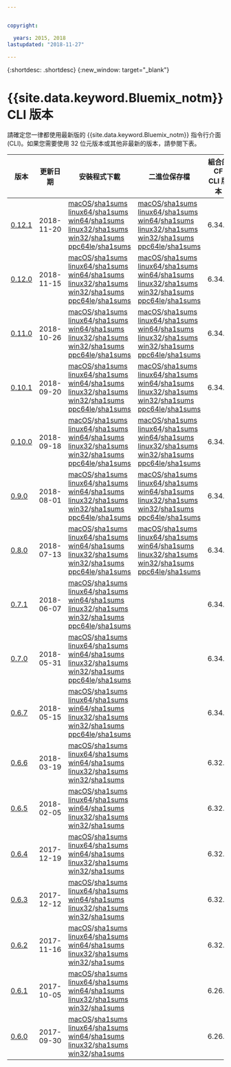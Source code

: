 ```yaml
---


copyright:

  years: 2015, 2018
lastupdated: "2018-11-27"

---
```



{:shortdesc: .shortdesc}
{:new_window: target="_blank"}

# {{site.data.keyword.Bluemix_notm}} CLI 版本

請確定您一律都使用最新版的 {{site.data.keyword.Bluemix_notm}} 指令行介面 (CLI)。如果您需要使用 32 位元版本或其他非最新的版本，請參閱下表。


|版本 |更新日期  |安裝程式下載|二進位保存檔|組合的 CF CLI 版本|
|---------|-----------|-----------|----------|----------|
| [0.12.1](https://github.com/IBM-Bluemix/bluemix-cli-release/releases/tag/v0.12.1) | 2018-11-20 |[macOS](https://clis.ng.bluemix.net/download/bluemix-cli/0.12.1/osx)/[sha1sums](https://clis.ng.bluemix.net/download/bluemix-cli/0.12.1/osx/checksum)  [linux64](https://clis.ng.bluemix.net/download/bluemix-cli/0.12.1/linux64)/[sha1sums](https://clis.ng.bluemix.net/download/bluemix-cli/0.12.1/linux64/checksum)  [win64](https://clis.ng.bluemix.net/download/bluemix-cli/0.12.1/win64)/[sha1sums](https://clis.ng.bluemix.net/download/bluemix-cli/0.12.1/win64/checksum) <br> [linux32](https://clis.ng.bluemix.net/download/bluemix-cli/0.12.1/linux32)/[sha1sums](https://clis.ng.bluemix.net/download/bluemix-cli/0.12.1/linux32/checksum)  [win32](https://clis.ng.bluemix.net/download/bluemix-cli/0.12.1/win32)/[sha1sums](https://clis.ng.bluemix.net/download/bluemix-cli/0.12.1/win32/checksum) [ppc64le](https://clis.ng.bluemix.net/download/bluemix-cli/0.12.1/ppc64le)/[sha1sums](https://clis.ng.bluemix.net/download/bluemix-cli/0.12.1/ppc64le/checksum) |[macOS](https://clis.ng.bluemix.net/download/bluemix-cli/0.12.1/osx/archive)/[sha1sums](https://clis.ng.bluemix.net/download/bluemix-cli/0.12.1/osx/archive/checksum)  [linux64](https://clis.ng.bluemix.net/download/bluemix-cli/0.12.1/linux64/archive)/[sha1sums](https://clis.ng.bluemix.net/download/bluemix-cli/0.12.1/linux64/archive/checksum)  [win64](https://clis.ng.bluemix.net/download/bluemix-cli/0.12.1/win64/archive)/[sha1sums](https://clis.ng.bluemix.net/download/bluemix-cli/0.12.1/win64/archive/checksum) <br> [linux32](https://clis.ng.bluemix.net/download/bluemix-cli/0.12.1/linux32/archive)/[sha1sums](https://clis.ng.bluemix.net/download/bluemix-cli/0.12.1/linux32/archive/checksum)  [win32](https://clis.ng.bluemix.net/download/bluemix-cli/0.12.1/win32/archive)/[sha1sums](https://clis.ng.bluemix.net/download/bluemix-cli/0.12.1/win32/archive/checksum) [ppc64le](https://clis.ng.bluemix.net/download/bluemix-cli/0.12.1/ppc64le/archive)/[sha1sums](https://clis.ng.bluemix.net/download/bluemix-cli/0.12.1/ppc64le/archive/checksum) | 6.34.1 |
| [0.12.0](https://github.com/IBM-Bluemix/bluemix-cli-release/releases/tag/v0.12.0) | 2018-11-15 |[macOS](https://clis.ng.bluemix.net/download/bluemix-cli/0.12.0/osx)/[sha1sums](https://clis.ng.bluemix.net/download/bluemix-cli/0.12.0/osx/checksum)  [linux64](https://clis.ng.bluemix.net/download/bluemix-cli/0.12.0/linux64)/[sha1sums](https://clis.ng.bluemix.net/download/bluemix-cli/0.12.0/linux64/checksum)  [win64](https://clis.ng.bluemix.net/download/bluemix-cli/0.12.0/win64)/[sha1sums](https://clis.ng.bluemix.net/download/bluemix-cli/0.12.0/win64/checksum) <br> [linux32](https://clis.ng.bluemix.net/download/bluemix-cli/0.12.0/linux32)/[sha1sums](https://clis.ng.bluemix.net/download/bluemix-cli/0.12.0/linux32/checksum)  [win32](https://clis.ng.bluemix.net/download/bluemix-cli/0.12.0/win32)/[sha1sums](https://clis.ng.bluemix.net/download/bluemix-cli/0.12.0/win32/checksum) [ppc64le](https://clis.ng.bluemix.net/download/bluemix-cli/0.12.0/ppc64le)/[sha1sums](https://clis.ng.bluemix.net/download/bluemix-cli/0.12.0/ppc64le/checksum) |[macOS](https://clis.ng.bluemix.net/download/bluemix-cli/0.12.0/osx/archive)/[sha1sums](https://clis.ng.bluemix.net/download/bluemix-cli/0.12.0/osx/archive/checksum)  [linux64](https://clis.ng.bluemix.net/download/bluemix-cli/0.12.0/linux64/archive)/[sha1sums](https://clis.ng.bluemix.net/download/bluemix-cli/0.12.0/linux64/archive/checksum)  [win64](https://clis.ng.bluemix.net/download/bluemix-cli/0.12.0/win64/archive)/[sha1sums](https://clis.ng.bluemix.net/download/bluemix-cli/0.12.0/win64/archive/checksum) <br> [linux32](https://clis.ng.bluemix.net/download/bluemix-cli/0.12.0/linux32/archive)/[sha1sums](https://clis.ng.bluemix.net/download/bluemix-cli/0.12.0/linux32/archive/checksum)  [win32](https://clis.ng.bluemix.net/download/bluemix-cli/0.12.0/win32/archive)/[sha1sums](https://clis.ng.bluemix.net/download/bluemix-cli/0.12.0/win32/archive/checksum) [ppc64le](https://clis.ng.bluemix.net/download/bluemix-cli/0.12.0/ppc64le/archive)/[sha1sums](https://clis.ng.bluemix.net/download/bluemix-cli/0.12.0/ppc64le/archive/checksum) | 6.34.1 |
| [0.11.0](https://github.com/IBM-Bluemix/bluemix-cli-release/releases/tag/v0.11.0) | 2018-10-26 |[macOS](https://clis.ng.bluemix.net/download/bluemix-cli/0.11.0/osx)/[sha1sums](https://clis.ng.bluemix.net/download/bluemix-cli/0.11.0/osx/checksum)  [linux64](https://clis.ng.bluemix.net/download/bluemix-cli/0.11.0/linux64)/[sha1sums](https://clis.ng.bluemix.net/download/bluemix-cli/0.11.0/linux64/checksum)  [win64](https://clis.ng.bluemix.net/download/bluemix-cli/0.11.0/win64)/[sha1sums](https://clis.ng.bluemix.net/download/bluemix-cli/0.11.0/win64/checksum) <br> [linux32](https://clis.ng.bluemix.net/download/bluemix-cli/0.11.0/linux32)/[sha1sums](https://clis.ng.bluemix.net/download/bluemix-cli/0.11.0/linux32/checksum)  [win32](https://clis.ng.bluemix.net/download/bluemix-cli/0.11.0/win32)/[sha1sums](https://clis.ng.bluemix.net/download/bluemix-cli/0.11.0/win32/checksum) [ppc64le](https://clis.ng.bluemix.net/download/bluemix-cli/0.11.0/ppc64le)/[sha1sums](https://clis.ng.bluemix.net/download/bluemix-cli/0.11.0/ppc64le/checksum) |[macOS](https://clis.ng.bluemix.net/download/bluemix-cli/0.11.0/osx/archive)/[sha1sums](https://clis.ng.bluemix.net/download/bluemix-cli/0.11.0/osx/archive/checksum)  [linux64](https://clis.ng.bluemix.net/download/bluemix-cli/0.11.0/linux64/archive)/[sha1sums](https://clis.ng.bluemix.net/download/bluemix-cli/0.11.0/linux64/archive/checksum)  [win64](https://clis.ng.bluemix.net/download/bluemix-cli/0.11.0/win64/archive)/[sha1sums](https://clis.ng.bluemix.net/download/bluemix-cli/0.11.0/win64/archive/checksum) <br> [linux32](https://clis.ng.bluemix.net/download/bluemix-cli/0.11.0/linux32/archive)/[sha1sums](https://clis.ng.bluemix.net/download/bluemix-cli/0.11.0/linux32/archive/checksum)  [win32](https://clis.ng.bluemix.net/download/bluemix-cli/0.11.0/win32/archive)/[sha1sums](https://clis.ng.bluemix.net/download/bluemix-cli/0.11.0/win32/archive/checksum) [ppc64le](https://clis.ng.bluemix.net/download/bluemix-cli/0.11.0/ppc64le/archive)/[sha1sums](https://clis.ng.bluemix.net/download/bluemix-cli/0.11.0/ppc64le/archive/checksum) | 6.34.1 |
| [0.10.1](https://github.com/IBM-Bluemix/bluemix-cli-release/releases/tag/v0.10.1) | 2018-09-20 |[macOS](https://clis.ng.bluemix.net/download/bluemix-cli/0.10.1/osx)/[sha1sums](https://clis.ng.bluemix.net/download/bluemix-cli/0.10.1/osx/checksum)  [linux64](https://clis.ng.bluemix.net/download/bluemix-cli/0.10.1/linux64)/[sha1sums](https://clis.ng.bluemix.net/download/bluemix-cli/0.10.1/linux64/checksum)  [win64](https://clis.ng.bluemix.net/download/bluemix-cli/0.10.1/win64)/[sha1sums](https://clis.ng.bluemix.net/download/bluemix-cli/0.10.1/win64/checksum) <br> [linux32](https://clis.ng.bluemix.net/download/bluemix-cli/0.10.1/linux32)/[sha1sums](https://clis.ng.bluemix.net/download/bluemix-cli/0.10.1/linux32/checksum)  [win32](https://clis.ng.bluemix.net/download/bluemix-cli/0.10.1/win32)/[sha1sums](https://clis.ng.bluemix.net/download/bluemix-cli/0.10.1/win32/checksum) [ppc64le](https://clis.ng.bluemix.net/download/bluemix-cli/0.10.1/ppc64le)/[sha1sums](https://clis.ng.bluemix.net/download/bluemix-cli/0.10.1/ppc64le/checksum) |[macOS](https://clis.ng.bluemix.net/download/bluemix-cli/0.10.1/osx/archive)/[sha1sums](https://clis.ng.bluemix.net/download/bluemix-cli/0.10.1/osx/archive/checksum)  [linux64](https://clis.ng.bluemix.net/download/bluemix-cli/0.10.1/linux64/archive)/[sha1sums](https://clis.ng.bluemix.net/download/bluemix-cli/0.10.1/linux64/archive/checksum)  [win64](https://clis.ng.bluemix.net/download/bluemix-cli/0.10.1/win64/archive)/[sha1sums](https://clis.ng.bluemix.net/download/bluemix-cli/0.10.1/win64/archive/checksum) <br> [linux32](https://clis.ng.bluemix.net/download/bluemix-cli/0.10.1/linux32/archive)/[sha1sums](https://clis.ng.bluemix.net/download/bluemix-cli/0.10.1/linux32/archive/checksum)  [win32](https://clis.ng.bluemix.net/download/bluemix-cli/0.10.1/win32/archive)/[sha1sums](https://clis.ng.bluemix.net/download/bluemix-cli/0.10.1/win32/archive/checksum) [ppc64le](https://clis.ng.bluemix.net/download/bluemix-cli/0.10.1/ppc64le/archive)/[sha1sums](https://clis.ng.bluemix.net/download/bluemix-cli/0.10.1/ppc64le/archive/checksum) | 6.34.1 |
| [0.10.0](https://github.com/IBM-Bluemix/bluemix-cli-release/releases/tag/v0.10.0) | 2018-09-18 |[macOS](https://clis.ng.bluemix.net/download/bluemix-cli/0.10.0/osx)/[sha1sums](https://clis.ng.bluemix.net/download/bluemix-cli/0.10.0/osx/checksum)  [linux64](https://clis.ng.bluemix.net/download/bluemix-cli/0.10.0/linux64)/[sha1sums](https://clis.ng.bluemix.net/download/bluemix-cli/0.10.0/linux64/checksum)  [win64](https://clis.ng.bluemix.net/download/bluemix-cli/0.10.0/win64)/[sha1sums](https://clis.ng.bluemix.net/download/bluemix-cli/0.10.0/win64/checksum) <br> [linux32](https://clis.ng.bluemix.net/download/bluemix-cli/0.10.0/linux32)/[sha1sums](https://clis.ng.bluemix.net/download/bluemix-cli/0.10.0/linux32/checksum)  [win32](https://clis.ng.bluemix.net/download/bluemix-cli/0.10.0/win32)/[sha1sums](https://clis.ng.bluemix.net/download/bluemix-cli/0.10.0/win32/checksum) [ppc64le](https://clis.ng.bluemix.net/download/bluemix-cli/0.10.0/ppc64le)/[sha1sums](https://clis.ng.bluemix.net/download/bluemix-cli/0.10.0/ppc64le/checksum) |[macOS](https://clis.ng.bluemix.net/download/bluemix-cli/0.10.0/osx/archive)/[sha1sums](https://clis.ng.bluemix.net/download/bluemix-cli/0.10.0/osx/archive/checksum)  [linux64](https://clis.ng.bluemix.net/download/bluemix-cli/0.10.0/linux64/archive)/[sha1sums](https://clis.ng.bluemix.net/download/bluemix-cli/0.10.0/linux64/archive/checksum)  [win64](https://clis.ng.bluemix.net/download/bluemix-cli/0.10.0/win64/archive)/[sha1sums](https://clis.ng.bluemix.net/download/bluemix-cli/0.10.0/win64/archive/checksum) <br> [linux32](https://clis.ng.bluemix.net/download/bluemix-cli/0.10.0/linux32/archive)/[sha1sums](https://clis.ng.bluemix.net/download/bluemix-cli/0.10.0/linux32/archive/checksum)  [win32](https://clis.ng.bluemix.net/download/bluemix-cli/0.10.0/win32/archive)/[sha1sums](https://clis.ng.bluemix.net/download/bluemix-cli/0.10.0/win32/archive/checksum) [ppc64le](https://clis.ng.bluemix.net/download/bluemix-cli/0.10.0/ppc64le/archive)/[sha1sums](https://clis.ng.bluemix.net/download/bluemix-cli/0.10.0/ppc64le/archive/checksum) | 6.34.1 |
| [0.9.0](https://github.com/IBM-Bluemix/bluemix-cli-release/releases/tag/v0.9.0) | 2018-08-01 |[macOS](https://clis.ng.bluemix.net/download/bluemix-cli/0.9.0/osx)/[sha1sums](https://clis.ng.bluemix.net/download/bluemix-cli/0.9.0/osx/checksum)  [linux64](https://clis.ng.bluemix.net/download/bluemix-cli/0.9.0/linux64)/[sha1sums](https://clis.ng.bluemix.net/download/bluemix-cli/0.9.0/linux64/checksum)  [win64](https://clis.ng.bluemix.net/download/bluemix-cli/0.9.0/win64)/[sha1sums](https://clis.ng.bluemix.net/download/bluemix-cli/0.9.0/win64/checksum) <br> [linux32](https://clis.ng.bluemix.net/download/bluemix-cli/0.9.0/linux32)/[sha1sums](https://clis.ng.bluemix.net/download/bluemix-cli/0.9.0/linux32/checksum)  [win32](https://clis.ng.bluemix.net/download/bluemix-cli/0.9.0/win32)/[sha1sums](https://clis.ng.bluemix.net/download/bluemix-cli/0.9.0/win32/checksum) [ppc64le](https://clis.ng.bluemix.net/download/bluemix-cli/0.9.0/ppc64le)/[sha1sums](https://clis.ng.bluemix.net/download/bluemix-cli/0.9.0/ppc64le/checksum) |[macOS](https://clis.ng.bluemix.net/download/bluemix-cli/0.9.0/osx/archive)/[sha1sums](https://clis.ng.bluemix.net/download/bluemix-cli/0.9.0/osx/archive/checksum)  [linux64](https://clis.ng.bluemix.net/download/bluemix-cli/0.9.0/linux64/archive)/[sha1sums](https://clis.ng.bluemix.net/download/bluemix-cli/0.9.0/linux64/archive/checksum)  [win64](https://clis.ng.bluemix.net/download/bluemix-cli/0.9.0/win64/archive)/[sha1sums](https://clis.ng.bluemix.net/download/bluemix-cli/0.9.0/win64/archive/checksum) <br> [linux32](https://clis.ng.bluemix.net/download/bluemix-cli/0.9.0/linux32/archive)/[sha1sums](https://clis.ng.bluemix.net/download/bluemix-cli/0.9.0/linux32/archive/checksum)  [win32](https://clis.ng.bluemix.net/download/bluemix-cli/0.9.0/win32/archive)/[sha1sums](https://clis.ng.bluemix.net/download/bluemix-cli/0.9.0/win32/archive/checksum) [ppc64le](https://clis.ng.bluemix.net/download/bluemix-cli/0.9.0/ppc64le/archive)/[sha1sums](https://clis.ng.bluemix.net/download/bluemix-cli/0.9.0/ppc64le/archive/checksum) | 6.34.1 |
| [0.8.0](https://github.com/IBM-Bluemix/bluemix-cli-release/releases/tag/v0.8.0) | 2018-07-13 |[macOS](https://clis.ng.bluemix.net/download/bluemix-cli/0.8.0/osx)/[sha1sums](https://clis.ng.bluemix.net/download/bluemix-cli/0.8.0/osx/checksum)  [linux64](https://clis.ng.bluemix.net/download/bluemix-cli/0.8.0/linux64)/[sha1sums](https://clis.ng.bluemix.net/download/bluemix-cli/0.8.0/linux64/checksum)  [win64](https://clis.ng.bluemix.net/download/bluemix-cli/0.8.0/win64)/[sha1sums](https://clis.ng.bluemix.net/download/bluemix-cli/0.8.0/win64/checksum) <br> [linux32](https://clis.ng.bluemix.net/download/bluemix-cli/0.8.0/linux32)/[sha1sums](https://clis.ng.bluemix.net/download/bluemix-cli/0.8.0/linux32/checksum)  [win32](https://clis.ng.bluemix.net/download/bluemix-cli/0.8.0/win32)/[sha1sums](https://clis.ng.bluemix.net/download/bluemix-cli/0.8.0/win32/checksum) [ppc64le](https://clis.ng.bluemix.net/download/bluemix-cli/0.8.0/ppc64le)/[sha1sums](https://clis.ng.bluemix.net/download/bluemix-cli/0.8.0/ppc64le/checksum) |[macOS](https://clis.ng.bluemix.net/download/bluemix-cli/0.8.0/osx/archive)/[sha1sums](https://clis.ng.bluemix.net/download/bluemix-cli/0.8.0/osx/archive/checksum)  [linux64](https://clis.ng.bluemix.net/download/bluemix-cli/0.8.0/linux64/archive)/[sha1sums](https://clis.ng.bluemix.net/download/bluemix-cli/0.8.0/linux64/archive/checksum)  [win64](https://clis.ng.bluemix.net/download/bluemix-cli/0.8.0/win64/archive)/[sha1sums](https://clis.ng.bluemix.net/download/bluemix-cli/0.8.0/win64/archive/checksum) <br> [linux32](https://clis.ng.bluemix.net/download/bluemix-cli/0.8.0/linux32/archive)/[sha1sums](https://clis.ng.bluemix.net/download/bluemix-cli/0.8.0/linux32/archive/checksum)  [win32](https://clis.ng.bluemix.net/download/bluemix-cli/0.8.0/win32/archive)/[sha1sums](https://clis.ng.bluemix.net/download/bluemix-cli/0.8.0/win32/archive/checksum) [ppc64le](https://clis.ng.bluemix.net/download/bluemix-cli/0.8.0/ppc64le/archive)/[sha1sums](https://clis.ng.bluemix.net/download/bluemix-cli/0.8.0/ppc64le/archive/checksum) | 6.34.1 |
| [0.7.1](https://github.com/IBM-Bluemix/bluemix-cli-release/releases/tag/v0.7.1) | 2018-06-07 |[macOS](https://clis.ng.bluemix.net/download/bluemix-cli/0.7.1/osx)/[sha1sums](https://clis.ng.bluemix.net/download/bluemix-cli/0.7.1/osx/checksum)  [linux64](https://clis.ng.bluemix.net/download/bluemix-cli/0.7.1/linux64)/[sha1sums](https://clis.ng.bluemix.net/download/bluemix-cli/0.7.1/linux64/checksum)  [win64](https://clis.ng.bluemix.net/download/bluemix-cli/0.7.1/win64)/[sha1sums](https://clis.ng.bluemix.net/download/bluemix-cli/0.7.1/win64/checksum) <br> [linux32](https://clis.ng.bluemix.net/download/bluemix-cli/0.7.1/linux32)/[sha1sums](https://clis.ng.bluemix.net/download/bluemix-cli/0.7.1/linux32/checksum)  [win32](https://clis.ng.bluemix.net/download/bluemix-cli/0.7.1/win32)/[sha1sums](https://clis.ng.bluemix.net/download/bluemix-cli/0.7.1/win32/checksum) [ppc64le](https://clis.ng.bluemix.net/download/bluemix-cli/0.7.1/ppc64le)/[sha1sums](https://clis.ng.bluemix.net/download/bluemix-cli/0.7.1/ppc64le/checksum) | | 6.34.1 |
| [0.7.0](https://github.com/IBM-Bluemix/bluemix-cli-release/releases/tag/v0.7.0) | 2018-05-31 |[macOS](https://clis.ng.bluemix.net/download/bluemix-cli/0.7.0/osx)/[sha1sums](https://clis.ng.bluemix.net/download/bluemix-cli/0.7.0/osx/checksum)  [linux64](https://clis.ng.bluemix.net/download/bluemix-cli/0.7.0/linux64)/[sha1sums](https://clis.ng.bluemix.net/download/bluemix-cli/0.7.0/linux64/checksum)  [win64](https://clis.ng.bluemix.net/download/bluemix-cli/0.7.0/win64)/[sha1sums](https://clis.ng.bluemix.net/download/bluemix-cli/0.7.0/win64/checksum) <br> [linux32](https://clis.ng.bluemix.net/download/bluemix-cli/0.7.0/linux32)/[sha1sums](https://clis.ng.bluemix.net/download/bluemix-cli/0.7.0/linux32/checksum)  [win32](https://clis.ng.bluemix.net/download/bluemix-cli/0.7.0/win32)/[sha1sums](https://clis.ng.bluemix.net/download/bluemix-cli/0.7.0/win32/checksum) [ppc64le](https://clis.ng.bluemix.net/download/bluemix-cli/0.7.0/ppc64le)/[sha1sums](https://clis.ng.bluemix.net/download/bluemix-cli/0.7.0/ppc64le/checksum) | | 6.34.1 |
|[0.6.7](https://github.com/IBM-Bluemix/bluemix-cli-release/releases/tag/v0.6.7) | 2018-05-15 |[macOS](https://clis.ng.bluemix.net/download/bluemix-cli/0.6.7/osx)/[sha1sums](https://clis.ng.bluemix.net/download/bluemix-cli/0.6.7/osx/checksum)  [linux64](https://clis.ng.bluemix.net/download/bluemix-cli/0.6.7/linux64)/[sha1sums](https://clis.ng.bluemix.net/download/bluemix-cli/0.6.7/linux64/checksum)  [win64](https://clis.ng.bluemix.net/download/bluemix-cli/0.6.7/win64)/[sha1sums](https://clis.ng.bluemix.net/download/bluemix-cli/0.6.7/win64/checksum) <br> [linux32](https://clis.ng.bluemix.net/download/bluemix-cli/0.6.7/linux32)/[sha1sums](https://clis.ng.bluemix.net/download/bluemix-cli/0.6.7/linux32/checksum)  [win32](https://clis.ng.bluemix.net/download/bluemix-cli/0.6.7/win32)/[sha1sums](https://clis.ng.bluemix.net/download/bluemix-cli/0.6.7/win32/checksum) [ppc64le](https://clis.ng.bluemix.net/download/bluemix-cli/0.6.7/ppc64le)/[sha1sums](https://clis.ng.bluemix.net/download/bluemix-cli/0.6.7/ppc64le/checksum) | | 6.34.1 |
|[0.6.6](https://github.com/IBM-Bluemix/bluemix-cli-release/releases/tag/v0.6.6) |2018-03-19 |[macOS](https://clis.ng.bluemix.net/download/bluemix-cli/0.6.6/osx)/[sha1sums](https://clis.ng.bluemix.net/download/bluemix-cli/0.6.6/osx/checksum)  [linux64](https://clis.ng.bluemix.net/download/bluemix-cli/0.6.6/linux64)/[sha1sums](https://clis.ng.bluemix.net/download/bluemix-cli/0.6.6/linux64/checksum)  [win64](https://clis.ng.bluemix.net/download/bluemix-cli/0.6.6/win64)/[sha1sums](https://clis.ng.bluemix.net/download/bluemix-cli/0.6.6/win64/checksum) <br> [linux32](https://clis.ng.bluemix.net/download/bluemix-cli/0.6.6/linux32)/[sha1sums](https://clis.ng.bluemix.net/download/bluemix-cli/0.6.6/linux32/checksum)  [win32](https://clis.ng.bluemix.net/download/bluemix-cli/0.6.6/win32)/[sha1sums](https://clis.ng.bluemix.net/download/bluemix-cli/0.6.6/win32/checksum) | | 6.32.0 |
|[0.6.5](https://github.com/IBM-Bluemix/bluemix-cli-release/releases/tag/v0.6.5) |2018-02-05 |[macOS](https://clis.ng.bluemix.net/download/bluemix-cli/0.6.5/osx)/[sha1sums](https://clis.ng.bluemix.net/download/bluemix-cli/0.6.5/osx/checksum)  [linux64](https://clis.ng.bluemix.net/download/bluemix-cli/0.6.5/linux64)/[sha1sums](https://clis.ng.bluemix.net/download/bluemix-cli/0.6.5/linux64/checksum)  [win64](https://clis.ng.bluemix.net/download/bluemix-cli/0.6.5/win64)/[sha1sums](https://clis.ng.bluemix.net/download/bluemix-cli/0.6.5/win64/checksum) <br> [linux32](https://clis.ng.bluemix.net/download/bluemix-cli/0.6.5/linux32)/[sha1sums](https://clis.ng.bluemix.net/download/bluemix-cli/0.6.5/linux32/checksum)  [win32](https://clis.ng.bluemix.net/download/bluemix-cli/0.6.5/win32)/[sha1sums](https://clis.ng.bluemix.net/download/bluemix-cli/0.6.5/win32/checksum) | | 6.32.0 |
|[0.6.4](https://github.com/IBM-Bluemix/bluemix-cli-release/releases/tag/v0.6.4) |2017-12-19 |[macOS](https://clis.ng.bluemix.net/download/bluemix-cli/0.6.4/osx)/[sha1sums](https://clis.ng.bluemix.net/download/bluemix-cli/0.6.4/osx/checksum)  [linux64](https://clis.ng.bluemix.net/download/bluemix-cli/0.6.4/linux64)/[sha1sums](https://clis.ng.bluemix.net/download/bluemix-cli/0.6.4/linux64/checksum)  [win64](https://clis.ng.bluemix.net/download/bluemix-cli/0.6.4/win64)/[sha1sums](https://clis.ng.bluemix.net/download/bluemix-cli/0.6.4/win64/checksum) <br> [linux32](https://clis.ng.bluemix.net/download/bluemix-cli/0.6.4/linux32)/[sha1sums](https://clis.ng.bluemix.net/download/bluemix-cli/0.6.4/linux32/checksum)  [win32](https://clis.ng.bluemix.net/download/bluemix-cli/0.6.4/win32)/[sha1sums](https://clis.ng.bluemix.net/download/bluemix-cli/0.6.4/win32/checksum) | | 6.32.0 |
|[0.6.3](https://github.com/IBM-Bluemix/bluemix-cli-release/releases/tag/v0.6.3) |2017-12-12 |[macOS](https://clis.ng.bluemix.net/download/bluemix-cli/0.6.3/osx)/[sha1sums](https://clis.ng.bluemix.net/download/bluemix-cli/0.6.3/osx/checksum)  [linux64](https://clis.ng.bluemix.net/download/bluemix-cli/0.6.3/linux64)/[sha1sums](https://clis.ng.bluemix.net/download/bluemix-cli/0.6.3/linux64/checksum)  [win64](https://clis.ng.bluemix.net/download/bluemix-cli/0.6.3/win64)/[sha1sums](https://clis.ng.bluemix.net/download/bluemix-cli/0.6.3/win64/checksum) <br> [linux32](https://clis.ng.bluemix.net/download/bluemix-cli/0.6.3/linux32)/[sha1sums](https://clis.ng.bluemix.net/download/bluemix-cli/0.6.3/linux32/checksum)  [win32](https://clis.ng.bluemix.net/download/bluemix-cli/0.6.3/win32)/[sha1sums](https://clis.ng.bluemix.net/download/bluemix-cli/0.6.3/win32/checksum) | | 6.32.0 |
|[0.6.2](https://github.com/IBM-Bluemix/bluemix-cli-release/releases/tag/v0.6.2) |2017-11-16 |[macOS](https://clis.ng.bluemix.net/download/bluemix-cli/0.6.2/osx)/[sha1sums](https://clis.ng.bluemix.net/download/bluemix-cli/0.6.2/osx/checksum)  [linux64](https://clis.ng.bluemix.net/download/bluemix-cli/0.6.2/linux64)/[sha1sums](https://clis.ng.bluemix.net/download/bluemix-cli/0.6.2/linux64/checksum)  [win64](https://clis.ng.bluemix.net/download/bluemix-cli/0.6.2/win64)/[sha1sums](https://clis.ng.bluemix.net/download/bluemix-cli/0.6.2/win64/checksum) <br> [linux32](https://clis.ng.bluemix.net/download/bluemix-cli/0.6.2/linux32)/[sha1sums](https://clis.ng.bluemix.net/download/bluemix-cli/0.6.2/linux32/checksum)  [win32](https://clis.ng.bluemix.net/download/bluemix-cli/0.6.2/win32)/[sha1sums](https://clis.ng.bluemix.net/download/bluemix-cli/0.6.2/win32/checksum) | | 6.32.0 |
|[0.6.1](https://github.com/IBM-Bluemix/bluemix-cli-release/releases/tag/v0.6.1) |2017-10-05 |[macOS](https://clis.ng.bluemix.net/download/bluemix-cli/0.6.1/osx)/[sha1sums](https://clis.ng.bluemix.net/download/bluemix-cli/0.6.1/osx/checksum)  [linux64](https://clis.ng.bluemix.net/download/bluemix-cli/0.6.1/linux64)/[sha1sums](https://clis.ng.bluemix.net/download/bluemix-cli/0.6.1/linux64/checksum)  [win64](https://clis.ng.bluemix.net/download/bluemix-cli/0.6.1/win64)/[sha1sums](https://clis.ng.bluemix.net/download/bluemix-cli/0.6.1/win64/checksum) <br> [linux32](https://clis.ng.bluemix.net/download/bluemix-cli/0.6.1/linux32)/[sha1sums](https://clis.ng.bluemix.net/download/bluemix-cli/0.6.1/linux32/checksum)  [win32](https://clis.ng.bluemix.net/download/bluemix-cli/0.6.1/win32)/[sha1sums](https://clis.ng.bluemix.net/download/bluemix-cli/0.6.1/win32/checksum) | | 6.26.0 |
|[0.6.0](https://github.com/IBM-Bluemix/bluemix-cli-release/releases/tag/v0.6.0) |2017-09-30 |[macOS](https://clis.ng.bluemix.net/download/bluemix-cli/0.6.0/osx)/[sha1sums](https://clis.ng.bluemix.net/download/bluemix-cli/0.6.0/osx/checksum)  [linux64](https://clis.ng.bluemix.net/download/bluemix-cli/0.6.0/linux64)/[sha1sums](https://clis.ng.bluemix.net/download/bluemix-cli/0.6.0/linux64/checksum)  [win64](https://clis.ng.bluemix.net/download/bluemix-cli/0.6.0/win64)/[sha1sums](https://clis.ng.bluemix.net/download/bluemix-cli/0.6.0/win64/checksum) <br> [linux32](https://clis.ng.bluemix.net/download/bluemix-cli/0.6.0/linux32)/[sha1sums](https://clis.ng.bluemix.net/download/bluemix-cli/0.6.0/linux32/checksum)  [win32](https://clis.ng.bluemix.net/download/bluemix-cli/0.6.0/win32)/[sha1sums](https://clis.ng.bluemix.net/download/bluemix-cli/0.6.0/win32/checksum) | | 6.26.0 |
